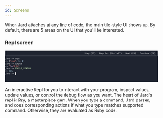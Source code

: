 ```yaml
---
id: Screens
---
```


When Jard attaches at any line of code, the main tile-style UI shows up. By default, there are 5 areas on the UI that you'll be interested.



### Repl screen

<img src="/img/screen-repl.png" alt="Screen repl" />

An interactive Repl for you to interact with your program, inspect values, update values, or control the debug flow as you want. The heart of Jard's repl is [Pry](https://github.com/pry/pry), a masterpiece gem. When you type a command, Jard parses, and does corresponding actions if what you type matches supported command. Otherwise, they are evaluated as Ruby code.
